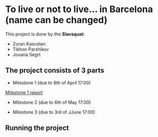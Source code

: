 # To live or not to live... in Barcelona (name can be changed)
This project is done by the **Slavsquat**:
- Zoran Kascelan
- Tikhon Parshikov
- Jovana Segrt

## The project consists of 3 parts
- Milestone 1 (due to 8th of April 17:00)

[Milestone 1 report](https://github.com/com-480-data-visualization/datavis-project-2022-slavsquat/blob/main/Milestone_1.md)

- Milestone 2 (due to 6th of May 17:00)


- Milestone 3 (due to 3rd of JJune 17:00)

## Running the project

